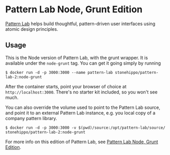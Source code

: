 # Pattern Lab Node, Grunt Edition

[Pattern Lab](http://patternlab.io) helps build thoughtful, pattern-driven user interfaces using atomic design principles.

## Usage

This is the Node version of Pattern Lab, with the grunt wrapper. It is available under the `node-grunt` tag. You can get it going simply by running

```
$ docker run -d -p 3000:3000 --name pattern-lab stonehippo/pattern-lab-2:node-grunt
```

After the container starts, point your browser of choice at `http://localhost:3000`. There's no starter kit included, so you won't see much.

You can also override the volume used to point to the Pattern Lab source, and point it to an external Pattern Lab instance, e.g. you local copy of a company pattern library.

```
$ docker run -d -p 3000:3000 -v $(pwd)/source:/opt/pattern-lab/source/ stonehippo/pattern-lab-2:node-grunt
```

For more info on this edition of Pattern Lab, see [Pattern Lab Node, Grunt Edition](https://github.com/pattern-lab/edition-node-grunt).
